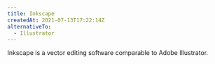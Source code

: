 ```yaml
---
title: Inkscape
createdAt: 2021-07-13T17:22:14Z
alternativeTo:
  - Illustrator
---
```


Inkscape is a vector editing software comparable to Adobe Illustrator.